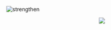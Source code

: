 ![strengthen](https://github-readme-stats.vercel.app/api?username=strengthen&theme=dark)
<p align="center"> 
  <img src="https://profile-counter.glitch.me/strengthen/count.svg" />
</p>
